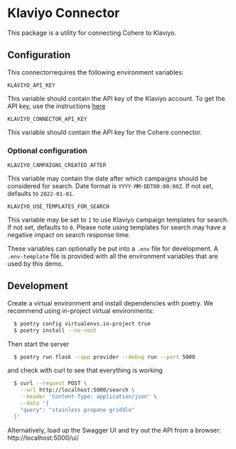 # Klaviyo Connector

This package is a utility for connecting Cohere to Klaviyo.

## Configuration

This connectorrequires the following environment variables:

```
KLAVIYO_API_KEY
```

This variable should contain the API key of the Klaviyo account.
To get the API key, use the instructions [here](https://developers.klaviyo.com/en/docs/retrieve_api_credentials)

```
KLAVIYO_CONNECTOR_API_KEY
```

This variable should contain the API key for the Cohere connector.

### Optional configuration

```
KLAVIYO_CAMPAIGNS_CREATED_AFTER
```

This variable may contain the date after which campaigns should be considered for search.
Date format is `YYYY-MM-DDT00:00:00Z`. If not set, defaults to `2022-01-01`.

```
KLAVIYO_USE_TEMPLATES_FOR_SEARCH
```

This variable may be set to `1` to use Klaviyo campaign templates for search. If not set, defaults to `0`.
Please note using templates for search may have a negative impact on search response time.

These variables can optionally be put into a `.env` file for development.
A `.env-template` file is provided with all the environment variables that are used by this demo.

## Development

Create a virtual environment and install dependencies with poetry. We recommend using in-project virtual environments:

```bash
  $ poetry config virtualenvs.in-project true
  $ poetry install --no-root
```

Then start the server

```bash
  $ poetry run flask --app provider --debug run --port 5000
```

and check with curl to see that everything is working

```bash
  $ curl --request POST \
    --url http://localhost:5000/search \
    --header 'Content-Type: application/json' \
    --data '{
    "query": "stainless propane griddle"
  }'
```

Alternatively, load up the Swagger UI and try out the API from a browser: http://localhost:5000/ui/
